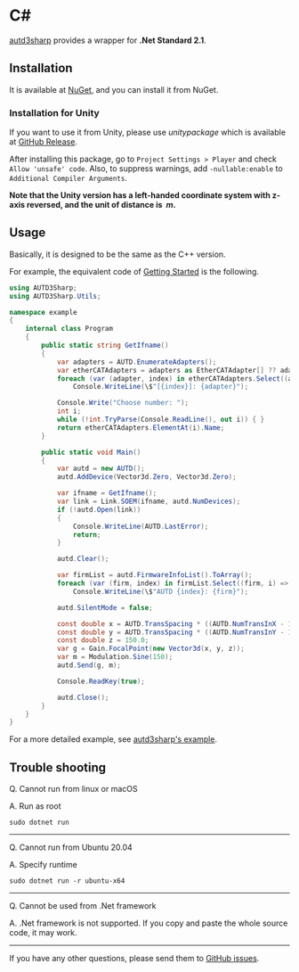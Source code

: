 # C\#

[autd3sharp](https://github.com/shinolab/autd3sharp) provides a wrapper for **.Net Standard 2.1**.

## Installation

It is available at [NuGet](https://www.nuget.org/packages/autd3sharp), and you can install it from NuGet.

### Installation for Unity

If you want to use it from Unity, please use _unitypackage_ which is available at [GitHub Release](https://github.com/shinolab/autd3sharp/releases).

After installing this package, go to `Project Settings > Player` and check `Allow 'unsafe' code`. 
Also, to suppress warnings, add `-nullable:enable` to `Additional Compiler Arguments`.

**Note that the Unity version has a left-handed coordinate system with z-axis reversed, and the unit of distance is $\SI{}{m}$.**

## Usage

Basically, it is designed to be the same as the C++ version.

For example, the equivalent code of [Getting Started](./Users_Manual/getting_started.md) is the following.

```csharp
using AUTD3Sharp;
using AUTD3Sharp.Utils;

namespace example
{
    internal class Program
    {
        public static string GetIfname()
        {
            var adapters = AUTD.EnumerateAdapters();
            var etherCATAdapters = adapters as EtherCATAdapter[] ?? adapters.ToArray();
            foreach (var (adapter, index) in etherCATAdapters.Select((adapter, index) => (adapter, index)))
                Console.WriteLine(\$"[{index}]: {adapter}");

            Console.Write("Choose number: ");
            int i;
            while (!int.TryParse(Console.ReadLine(), out i)) { }
            return etherCATAdapters.ElementAt(i).Name;
        }

        public static void Main()
        {
            var autd = new AUTD();
            autd.AddDevice(Vector3d.Zero, Vector3d.Zero);

            var ifname = GetIfname();
            var link = Link.SOEM(ifname, autd.NumDevices);
            if (!autd.Open(link))
            {
                Console.WriteLine(AUTD.LastError);
                return;
            }

            autd.Clear();

            var firmList = autd.FirmwareInfoList().ToArray();
            foreach (var (firm, index) in firmList.Select((firm, i) => (firm, i)))
                Console.WriteLine(\$"AUTD {index}: {firm}");

            autd.SilentMode = false;

            const double x = AUTD.TransSpacing * ((AUTD.NumTransInX - 1) / 2.0);
            const double y = AUTD.TransSpacing * ((AUTD.NumTransInY - 1) / 2.0);
            const double z = 150.0;
            var g = Gain.FocalPoint(new Vector3d(x, y, z));
            var m = Modulation.Sine(150);
            autd.Send(g, m);

            Console.ReadKey(true);

            autd.Close();
        }
    }
}
```

For a more detailed example, see [autd3sharp's example](https://github.com/shinolab/autd3sharp/tree/master/example).

## Trouble shooting

Q. Cannot run from linux or macOS

A. Run as root

```
sudo dotnet run
```

---

Q. Cannot run from Ubuntu 20.04

A. Specify runtime

```
sudo dotnet run -r ubuntu-x64
```

---

Q. Cannot be used from .Net framework

A. .Net framework is not supported. If you copy and paste the whole source code, it may work.

---

If you have any other questions, please send them to [GitHub issues](https://github.com/shinolab/autd3sharp/issues).

